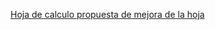 [Hoja de calculo propuesta de mejora de la hoja](https://docs.google.com/spreadsheets/d/12RQrhM3KIGD2EJWoNtEKOpLFb8yuqYHgREBtVimEQUU/edit?usp=sharing)
